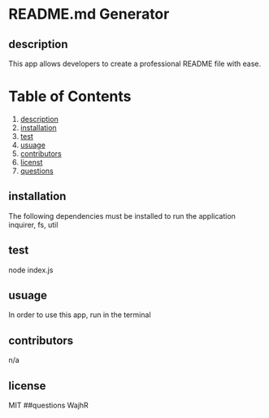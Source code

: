# README.md Generator
  ## description
  This app allows developers to create a professional README file with ease. 
  # Table of Contents
  1. [description](#description)
  2. [installation](#installation)
  3. [test](#test)
  4. [usuage](#usuage)
  5. [contributors](#contributors)
  6. [licenst](#license)
  7. [questions](#questions)

  
  ## installation
  The following dependencies must be installed to run the application inquirer, fs, util 
  ## test
  node index.js
  ## usuage
  In order to use this app, run in the terminal 
  ## contributors
  n/a
  ## license
  MIT
  ##questions
  WajhR
